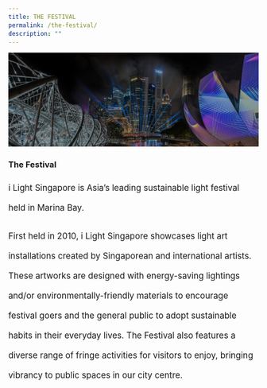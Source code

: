 ```yaml
---
title: THE FESTIVAL
permalink: /the-festival/
description: ""
---
```

![](/images/27%20Apr/About/ilsgherobanner(f).jpg)
### The Festival
<p style="font-size:17px; line-height:40px">
i Light Singapore is Asia’s leading sustainable light festival held in Marina Bay. </p>
  
<p style="font-size:17px; line-height:40px">First held in 2010, i Light Singapore showcases light art installations created by Singaporean and international artists. These artworks are designed with energy-saving lightings and/or environmentally-friendly materials to encourage festival goers and the general public to adopt sustainable habits in their everyday lives. The Festival also features a diverse range of fringe activities for visitors to enjoy, bringing vibrancy to public spaces in our city centre.</p>